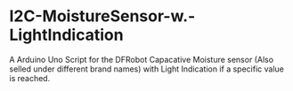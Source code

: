 # I2C-MoistureSensor-w.-LightIndication
A Arduino Uno Script for the DFRobot Capacative Moisture sensor (Also selled under different brand names) with Light Indication if a specific value is reached.
